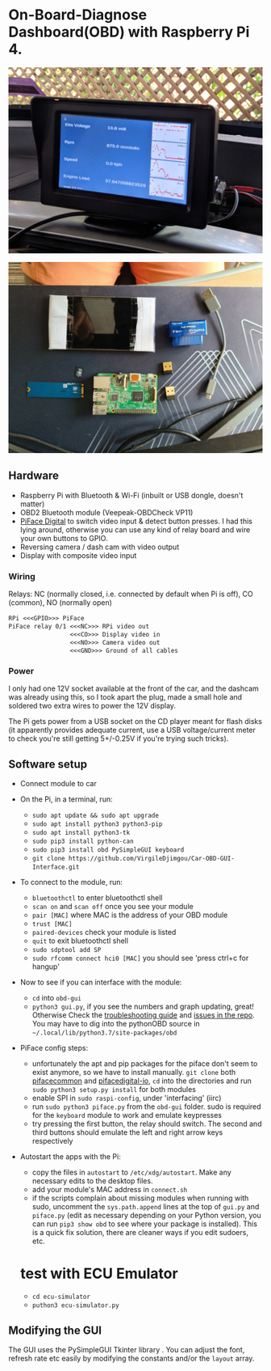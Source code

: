 # On-Board-Diagnose Dashboard(OBD) with Raspberry Pi 4.

![picture of display mounted on car](obd_display.jpg)

![Alt text](IMG20230720152937-1.jpg)

## Hardware
- Raspberry Pi with Bluetooth & Wi-Fi (inbuilt or USB dongle, doesn't matter)
- OBD2 Bluetooth module (Veepeak-OBDCheck VP11)
- [PiFace Digital](http://www.piface.org.uk/products/piface_digital/) to switch video input & detect button presses. I had this lying around, otherwise you can use any kind of relay board and wire your own buttons to GPIO. 
- Reversing camera / dash cam with video output
- Display with composite video input


### Wiring
Relays: NC (normally closed, i.e. connected by default when Pi is off), CO (common), NO (normally open)
```
RPi <<<GPIO>>> PiFace
PiFace relay 0/1 <<<NC>>> RPi video out
                 <<<CO>>> Display video in
                 <<<NO>>> Camera video out
                 <<<GND>>> Ground of all cables
```
### Power
I only had one 12V socket available at the front of the car, and the dashcam was already using this, so I took apart the plug, made a small hole and soldered two extra wires to power the 12V display. 

The Pi gets power from a USB socket on the CD player meant for flash disks (it apparently provides adequate current, use a USB voltage/current meter to check you're still getting 5+/-0.25V if you're trying such tricks). 


## Software setup
- Connect module to car
- On the Pi, in a terminal, run:
    - `sudo apt update && sudo apt upgrade`
    - `sudo apt install python3 python3-pip`
    - `sudo apt install python3-tk`
    - `sudo pip3 install python-can`
    - `sudo pip3 install obd PySimpleGUI keyboard`
    - `git clone https://github.com/VirgileDjimgou/Car-OBD-GUI-Interface.git`
- To connect to the module, run:
    - `bluetoothctl` to enter bluetoothctl shell
    - `scan on` and `scan off` once you see your module
    - `pair [MAC]` where MAC is the address of your OBD module
    - `trust [MAC]`
    - `paired-devices` check your module is listed
    - `quit` to exit bluetoothctl shell
    - `sudo sdptool add SP`
    - `sudo rfcomm connect hci0 [MAC]` you should see 'press ctrl+c for hangup'
- Now to see if you can interface with the module:
    - `cd` into `obd-gui`
    - `python3 gui.py`, if you see the numbers and graph updating, great! Otherwise Check the [troubleshooting guide](https://python-obd.readthedocs.io/en/latest/Troubleshooting/) and [issues in the repo](https://github.com/brendan-w/python-OBD/issues). You may have to dig into the pythonOBD source in `~/.local/lib/python3.7/site-packages/obd`
- PiFace config steps:
    - unfortunately the apt and pip packages for the piface don't seem to exist anymore, so we have to install manually. `git clone` both [pifacecommon](https://github.com/piface/pifacecommon) and [pifacedigital-io](https://github.com/piface/pifacedigitalio), `cd` into the directories and run `sudo python3 setup.py install` for both modules
    - enable SPI in `sudo raspi-config`, under 'interfacing' (iirc)
    - run `sudo python3 piface.py` from the `obd-gui` folder. sudo is required for the `keyboard` module to work and emulate keypresses
    - try pressing the first button, the relay should switch. The second and third buttons should emulate the left and right arrow keys respectively
- Autostart the apps with the Pi:
    - copy the files in `autostart` to `/etc/xdg/autostart`. Make any necessary edits to the desktop files.
    - add your module's MAC address in `connect.sh`
    - if the scripts complain about missing modules when running with sudo, uncomment the `sys.path.append` lines at the top of `gui.py` and `piface.py` (edit as necessary depending on your Python version, you can run `pip3 show obd` to see where your package is installed). This is a quick fix solution, there are cleaner ways if you edit sudoers, etc.

    # test with ECU Emulator 
    - `cd ecu-simulator`
    - `puthon3 ecu-simulator.py`


## Modifying the GUI
The GUI uses the PySimpleGUI Tkinter library . You can adjust the font, refresh rate etc easily by modifying the constants and/or the `layout` array.